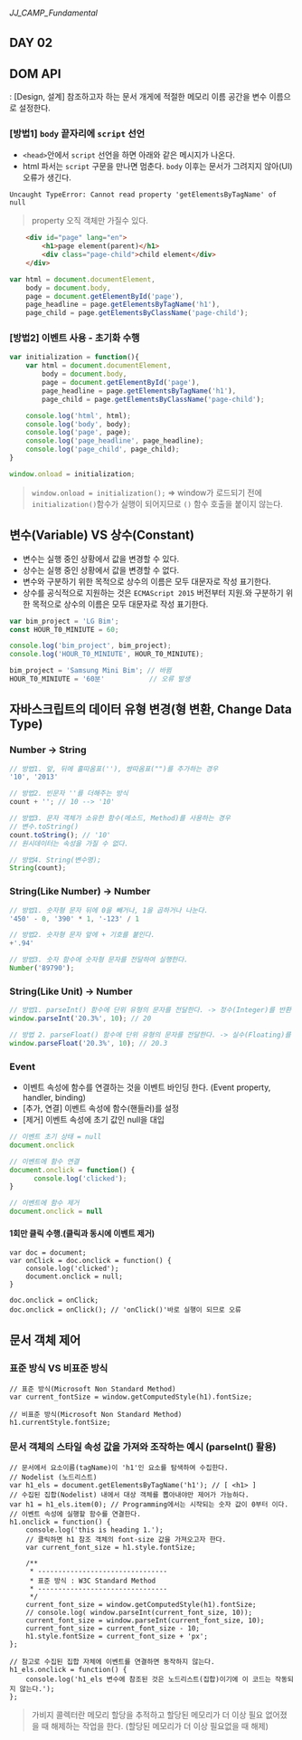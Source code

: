 ###### JJ_CAMP_Fundamental

## DAY 02

## DOM API
: [Design, 설계] 참조하고자 하는 문서 개게에 적절한 메모리 이름 공간을 변수 이름으로 설정한다.

### [방법1] `body` 끝자리에 `script` 선언
- `<head>`안에서 `script` 선언을 하면 아래와 같은 메시지가 나온다.
- html 파서는 `script` 구문을 만나면 멈춘다. `body` 이후는 문서가 그려지지 않아(UI) 오류가 생긴다.

`
Uncaught TypeError: Cannot read property 'getElementsByTagName' of null
`
> property 오직 객체만 가질수 있다.

```html 
	<div id="page" lang="en">
		<h1>page element(parent)</h1>
		<div class="page-child">child element</div>
	</div>
```

```javascript 
var html = document.documentElement, 
	body = document.body, 
	page = document.getElementById('page'),
	page_headline = page.getElementsByTagName('h1'),
	page_child = page.getElementsByClassName('page-child');
```

### [방법2] 이벤트 사용 - 초기화 수행

```javascript
var initialization = function(){
	var html = document.documentElement, 
		body = document.body, 
		page = document.getElementById('page'),
		page_headline = page.getElementsByTagName('h1'),
		page_child = page.getElementsByClassName('page-child');

	console.log('html', html);
	console.log('body', body);
	console.log('page', page);
	console.log('page_headline', page_headline);
	console.log('page_child', page_child);
}

window.onload = initialization;
```
> `window.onload = initialization();` => window가 로드되기 전에 `initialization()`함수가 실행이 되어지므로 `()` 함수 호출을 붙이지 않는다. 

## 변수(Variable) VS 상수(Constant)
- 변수는 실행 중인 상황에서 값을 변경할 수 있다.
- 상수는 실행 중인 상황에서 값을 변경할 수 없다.
- 변수와 구분하기 위한 목적으로 상수의 이름은 모두 대문자로 작성 표기한다.
- 상수를 공식적으로 지원하는 것은 `ECMAScript 2015` 버전부터 지원.와 구분하기 위한 목적으로 상수의 이름은 모두 대문자로 작성 표기한다.

```javascript
var bim_project = 'LG Bim';
const HOUR_T0_MINIUTE = 60;

console.log('bim_project', bim_project);
console.log('HOUR_T0_MINIUTE', HOUR_T0_MINIUTE); 

bim_project = 'Samsung Mini Bim'; // 바뀜
HOUR_T0_MINIUTE = '60분' 		  // 오류 발생
```

## 자바스크립트의 데이터 유형 변경(형 변환, Change Data Type)
### Number -> String
```javascript
// 방법1. 앞, 뒤에 홀따옴표(''), 쌍따옴표("")를 추가하는 경우
'10', '2013'

// 방법2. 빈문자 ''를 더해주는 방식
count + ''; // 10 --> '10'

// 방법3. 문자 객체가 소유한 함수(메소드, Method)를 사용하는 경우
// 변수.toString()
count.toString(); // '10'
// 원시데이터는 속성을 가질 수 없다. 

// 방법4. String(변수명);
String(count);
```

### String(Like Number) -> Number
```javascript
// 방법1. 숫자형 문자 뒤에 0을 빼거나, 1을 곱하거나 나눈다.
'450' - 0, '390' * 1, '-123' / 1

// 방법2. 숫자형 문자 앞에 + 기호를 붙인다.
+'.94'

// 방법3. 숫자 함수에 숫자형 문자를 전달하여 실행한다.
Number('89790');
```

### String(Like Unit) -> Number
```javascript
// 방법1. parseInt() 함수에 단위 유형의 문자를 전달한다. -> 정수(Integer)를 반환
window.parseInt('20.3%', 10); // 20

// 방법 2. parseFloat() 함수에 단위 유형의 문자를 전달한다. -> 실수(Floating)를 반환
window.parseFloat('20.3%', 10); // 20.3
```

### Event
- 이벤트 속성에 함수를 연결하는 것을 이벤트 바인딩 한다. (Event property, handler, binding)
- [추가, 연결] 이벤트 속성에 함수(핸들러)를 설정
- [제거] 이벤트 속성에 초기 값인 null을 대입

```javascript
// 이벤트 초기 상태 = null
document.onclick

// 이벤트에 함수 연결
document.onclick = function() {
      console.log('clicked');
}

// 이벤트에 함수 제거
document.onclick = null
```

#### 1회만 클릭 수행.(클릭과 동시에 이벤트 제거)

```javascrpt
var doc = document;
var onClick = doc.onclick = function() {
	console.log('clicked');
	document.onclick = null;
}

doc.onclick = onClick;
doc.onclick = onClick(); // 'onClick()'바로 실행이 되므로 오류 
```

## 문서 객체 제어

### 표준 방식 VS 비표준 방식

```javascrpt
// 표준 방식(Microsoft Non Standard Method) 
var current_fontSize = window.getComputedStyle(h1).fontSize;

// 비표준 방식(Microsoft Non Standard Method)
h1.currentStyle.fontSize;
```

### 문서 객체의 스타일 속성 값을 가져와 조작하는 예시 (parseInt() 활용)

```javascrpt
// 문서에서 요소이름(tagName)이 'h1'인 요소를 탐색하여 수집한다.
// Nodelist (노드리스트)
var h1_els = document.getElementsByTagName('h1'); // [ <h1> ]
// 수집된 집합(Nodelist) 내에서 대상 객체를 뽑아내야만 제어가 가능하다.
var h1 = h1_els.item(0); // Programming에서는 시작되는 숫자 값이 0부터 이다.
// 이벤트 속성에 실행할 함수를 연결한다.
h1.onclick = function() {
	console.log('this is heading 1.');
	// 클릭하면 h1 참조 객체의 font-size 값을 가져오고자 한다.
	var current_font_size = h1.style.fontSize;

	/**
	 * --------------------------------
	 * 표준 방식 : W3C Standard Method
	 * --------------------------------
	 */
	current_font_size = window.getComputedStyle(h1).fontSize;
	// console.log( window.parseInt(current_font_size, 10));
	current_font_size = window.parseInt(current_font_size, 10);
	current_font_size = current_font_size - 10;
	h1.style.fontSize = current_font_size + 'px';
};

// 참고로 수집된 집합 자체에 이벤트를 연결하면 동작하지 않는다.
h1_els.onclick = function() {
	console.log('h1_els 변수에 참조된 것은 노드리스트(집합)이기에 이 코드는 작동되지 않는다.');
};
```

> 가비지 콜렉터란 메모리 할당을 추적하고 할당된 메모리가 더 이상 필요 없어졌을 때 해제하는 작업을 한다. (할당된 메모리가 더 이상 필요없을 때 해제)

